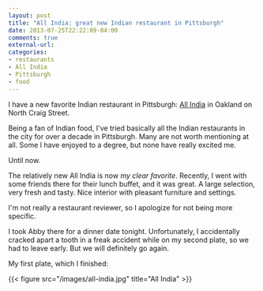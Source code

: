 ```yaml
---
layout: post
title: "All India: great new Indian restaurant in Pittsburgh"
date: 2013-07-25T22:22:09-04:00
comments: true
external-url: 
categories: 
- restaurants
- All India
- Pittsburgh
- food
---
```

I have a new favorite Indian restaurant in Pittsburgh: [All India](http://www.allindiapgh.com/) in Oakland on North Craig Street.

Being a fan of Indian food, I've tried basically all the Indian restaurants in the city for over a decade in Pittsburgh. Many are not worth mentioning at all. Some I have enjoyed to a degree, but none have really excited me.

Until now.

The relatively new All India is now *my clear favorite*. Recently, I went with some friends there for their lunch buffet, and it was great. A large selection, very fresh and tasty. Nice interior with pleasant furniture and settings.

I'm not really a restaurant reviewer, so I apologize for not being more specific.

I took Abby there for a dinner date tonight. Unfortunately, I accidentally cracked apart a tooth in a freak accident while on my second plate, so we had to leave early. But we will definitely go again.

My first plate, which I finished:

{{< figure src="/images/all-india.jpg" title="All India" >}}
